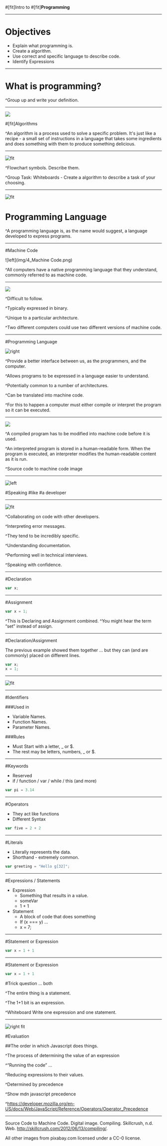 #[fit]Intro to 
#[fit]**Programming**

---


# Objectives

- Explain what programming is.
- Create a algorithm. 
- Use correct and specific language to describe code.
- Identify Expressions

---

# What is programming?

^Group up and write your definition.

---

![](img/1_mojito.jpg)

#[fit]Algorithms

^An algorithm is a process used to solve a specific problem. It's just like a recipe - a small set of instructions in a language that takes some ingredients and does something with them to produce something delicious.

---

![fit](img/2_Flowchart.jpg)

^Flowchart symbols.  Describe them.

^Group Task: Whiteboards - Create a algorithm to describe a task of your choosing.

---

![fit](img/3_Language.png)

# Programming Language

^A programming language is, as the name would suggest, a language developed to express programs.

---

#Machine Code

![left](img/4_Machine Code.png)

^All computers have a native programming language that they understand, commonly referred to as machine code. 

---

![](img/5_confused.jpg)

^Difficult to follow.

^Typically expressed in binary.

^Unique to a particular architecture.

^Two different computers could use two different versions of machine code.

---

#Programming Language

![right](img/6_ProgramingLanguage.png)

^Provide a better interface between us, as the programmers, and the computer.

^Allows programs to be expressed in a language easier to understand.

^Potentially common to a number of architectures.

^Can be translated into machine code.

^For this to happen a computer must either compile or interpret the program so it can be executed.

---

![](img/7_Compiler.jpg)

^A compiled program has to be modified into machine code before it is used. 

^An interpreted program is stored in a human-readable form. When the program is executed, an interpreter modifies the human-readable content as it is run.


^Source code to machine code image

---

![left](img/8_Communication.jpg)

#Speaking 
#like 
#a developer

---

![fit](img/9_Why.png)

^Collaborating on code with other developers.

^Interpreting error messages.

^They tend to be incredibly specific.

^Understanding documentation.

^Performing well in technical interviews.

^Speaking with confidence.

---

#Declaration

```javascript
var x;
```

---

#Assignment

```javascript
var x = 1;
```

^This is Declaring and Assignment combined.
^You might hear the term “set” instead of assign.

---

#Declaration/Assignment

The previous example showed them together … but they can (and are commonly)
placed on different lines.

```javascript
var x;
x = 1;
```

---

![fit](img/10_Parts.png)

---

#Identifiers

###Used in
- Variable Names.
- Function Names.
- Parameter Names.

###Rules
- Must Start with a letter, _ or $.
- The rest may be letters, numbers, _ or $.

---

#Keywords

- Reserved
- if / function / var / while / this (and more)

```javascript
var pi = 3.14
```

---

#Operators

- They act like functions
- Different Syntax

```javascript
var five = 2 + 2 
```

---

#Literals

- Literally represents the data.
- Shorthand - extremely common.

```javascript
var greeting = "Hello g[32]";
```

---

#Expressions / Statements

- Expression
	- Something that results in a value.
	- someVar
	- 1 + 1
- Statement
	- A block of code that does something
	- If (x === y) …
	- x = 7; 


---

#Statement or Expression

```javascript
var x = 1 + 1 
```

---

#Statement or Expression

```javascript
var x = 1 + 1 
```

#Trick question ... both

^The entire thing is a statement.

^The 1+1 bit is an expression.

^Whiteboard Write one expression and one statement.

---

![right fit](img/11_Order.jpg)

#Evaluation

##The order in which Javascript does things.

^The process of determining the value of an expression

^“Running the code” …

^Reducing expressions to their values.

^Determined by precedence

^Show mdn javascript precedence 

^https://developer.mozilla.org/en-US/docs/Web/JavaScript/Reference/Operators/Operator_Precedence

---

Source Code to Machine Code. Digital image. Compiling. Skillcrush, n.d. Web. http://skillcrush.com/2012/06/13/compiling/.

All other images from pixabay.com licensed under a CC-0 license.